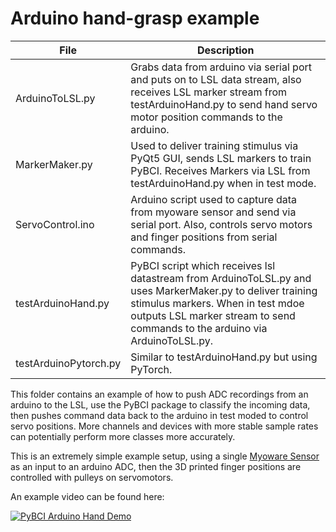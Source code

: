 # Arduino hand-grasp example

| File             | Description |
|------------------|-------------|
| ArduinoToLSL.py | Grabs data from arduino via serial port and puts on to LSL data stream, also receives LSL marker stream from testArduinoHand.py to send hand servo motor position commands to the arduino. |
| MarkerMaker.py  | Used to deliver training stimulus via PyQt5 GUI, sends LSL markers to train PyBCI. Receives Markers via LSL from testArduinoHand.py when in test mode. |
| ServoControl.ino | Arduino script used to capture data from myoware sensor and send via serial port. Also, controls servo motors and finger positions from serial commands. |
| testArduinoHand.py | PyBCI script which receives lsl datastream from ArduinoToLSL.py and uses MarkerMaker.py to deliver training stimulus markers. When in test mdoe outputs LSL marker stream to send commands to the arduino via ArduinoToLSL.py. |
| testArduinoPytorch.py | Similar to testArduinoHand.py but using PyTorch. |

This folder contains an example of how to push ADC recordings from an arduino to the LSL, use the PyBCI package to classify the incoming data, then pushes command data back to the arduino in test moded to control servo positions. More channels and devices with more stable sample rates can potentially perform more classes more accurately.

This is an extremely simple example setup, using a single [Myoware Sensor](https://myoware.com/products/muscle-sensor/) as an input to an arduino ADC, then the 3D printed finger positions are controlled with pulleys on servomotors. 

An example video can be found here:

[![PyBCI Arduino Hand Demo](https://i.ytimg.com/an_webp/InEbiykeinQ/mqdefault_6s.webp?du=3000&sqp=CJTOzKYG&rs=AOn4CLDBQccHuD4_iq2bH6-udZxtVS5bLQ)](https://www.youtube.com/watch?v=InEbiykeinQ)
